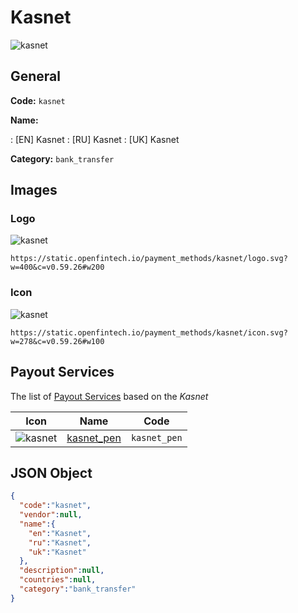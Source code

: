 
# Kasnet 
![kasnet](https://static.openfintech.io/payment_methods/kasnet/logo.svg?w=400&c=v0.59.26#w200)  

## General 
**Code:** `kasnet` 
 
**Name:** 
 
:	[EN] Kasnet 
:	[RU] Kasnet 
:	[UK] Kasnet 
 
**Category:** `bank_transfer` 
 

## Images 

### Logo 
![kasnet](https://static.openfintech.io/payment_methods/kasnet/logo.svg?w=400&c=v0.59.26#w200)  

```
https://static.openfintech.io/payment_methods/kasnet/logo.svg?w=400&c=v0.59.26#w200
```  

### Icon 
![kasnet](https://static.openfintech.io/payment_methods/kasnet/icon.svg?w=278&c=v0.59.26#w100)  

```
https://static.openfintech.io/payment_methods/kasnet/icon.svg?w=278&c=v0.59.26#w100
```  

## Payout Services 
 
The list of [Payout Services](/payout-services/) based on the _Kasnet_ 

|Icon|Name|Code| 
|:---:|:---:|:---:| 
|![kasnet](https://static.openfintech.io/payout_methods/kasnet/icon.svg?w=278&c=v0.59.26#w40) |[kasnet_pen](/payout-services/kasnet_pen/)|`kasnet_pen`| 
 

## JSON Object 

```json
{
  "code":"kasnet",
  "vendor":null,
  "name":{
    "en":"Kasnet",
    "ru":"Kasnet",
    "uk":"Kasnet"
  },
  "description":null,
  "countries":null,
  "category":"bank_transfer"
}
```  
